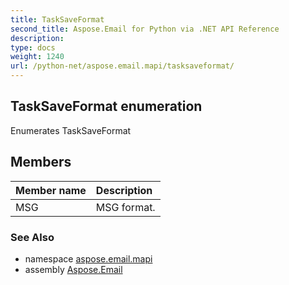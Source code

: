 ```yaml
---
title: TaskSaveFormat
second_title: Aspose.Email for Python via .NET API Reference
description: 
type: docs
weight: 1240
url: /python-net/aspose.email.mapi/tasksaveformat/
---
```


## TaskSaveFormat enumeration

Enumerates TaskSaveFormat

## Members
| Member name | Description |
| :- | :- |
|MSG|MSG format.|

### See Also

* namespace [aspose.email.mapi](/email/python-net/aspose.email.mapi/)
* assembly [Aspose.Email](/email/python-net/)

